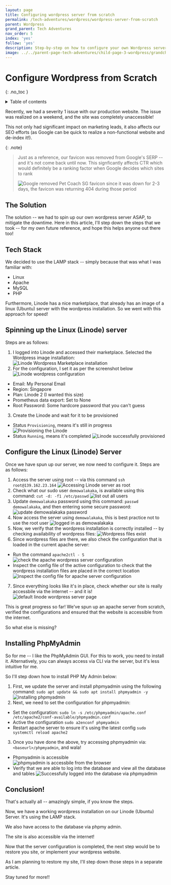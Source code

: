 ```yaml
---
layout: page
title: Configuring wordpress server from scratch
permalink: /tech-adventures/wordpress/wordpress-server-from-scratch
parent: Wordpress
grand_parent: Tech Adventures
nav_order: 5
index: 'yes'
follow: 'yes'
description: Step-by-step on how to configure your own Wordpress server on Linode
image: ../../parent-page-tech-adventures/child-page-3-wordpress/grandchild-page-4-heic-images-incompatible-browser/heic-image-incompatible-browser.png
---
```


# Configure Wordpress from Scratch

{: .no_toc }

<details closed markdown="block">
  <summary>
    Table of contents
  </summary>
  {: .text-delta }
- TOC
{:toc}
</details>

Recently, we had a severity 1 issue with our production website. The issue was realized on a weekend, and the site was completely unaccessible!

This not only had significant impact on marketing leads, it also affects our SEO efforts (as Google can be quick to realize a non-functional website and de-index it!).

{: .note}
> Just as a reference, our favicon was removed from Google's SERP -- and it's not come back until now. This signficantly affects CTR which would definitely be a ranking factor when Google decides which sites to rank
>
>![Google removed Pet Coach SG favicon since it was down for 2-3 days, the favicon was returning 404 during those period](../../parent-page-tech-adventures/child-page-3-wordpress/grandchild-page-5-wordpress-server-from-scratch/image-petcoach-missing-favicon.png)

## The Solution

The solution -- we had to spin up our own wordpress server ASAP, to mitigate the downtime. Here in this article, I'll step down the steps that we took -- for my own future reference, and hope this helps anyone out there too!

## Tech Stack

We decided to use the LAMP stack -- simply because that was what I was familiar with:
- Linux
- Apache
- MySQL
- PHP

Furthermore, Linode has a nice marketplace, that already has an image of a linux (Ubuntu) server with the wordpress installation. So we went with this approach for speed!

## Spinning up the Linux (Linode) server

Steps are as follows:

1. I logged into Linode and accessed their marketplace. Selected the Wordpress image installation:
![Linode Wordpress Marketplace installation](../../parent-page-tech-adventures/child-page-3-wordpress/grandchild-page-5-wordpress-server-from-scratch/image-linode-wordpress-marketplace-installation.png)
2. For the configuration, I set it as per the screenshot below
![Linode wordpress configuration](../../parent-page-tech-adventures/child-page-3-wordpress/grandchild-page-5-wordpress-server-from-scratch/image-linode-wordpress-configuration.png)
  - Email: My Personal Email
  - Region: Singapore
  - Plan: Linode 2 (I wanted this size)
  - Prometheus data export: Set to None
  - Root Password: Some hardcore password that you can't guess
3. Create the Linode and wait for it to be provisioned
  - Status `Provisioning`, means it's still in progress
  ![Provisioning the Linode](../../parent-page-tech-adventures/child-page-3-wordpress/grandchild-page-5-wordpress-server-from-scratch/image-provisioning-linode.png)
  - Status `Running`, means it's completed
  ![Linode successfully provisioned](../../parent-page-tech-adventures/child-page-3-wordpress/grandchild-page-5-wordpress-server-from-scratch/image-linode-successfully-provisioned.png)

## Configure the Linux (Linode) Server

Once we have spun up our server, we now need to configure it. Steps are as follows:
1. Access the server using root -- via this command `ssh root@139.162.23.164`
![Accessing Linode server as root](../../parent-page-tech-adventures/child-page-3-wordpress/grandchild-page-5-wordpress-server-from-scratch/image-access-linode-server-as-root.png)
2. Check what our sudo user `demowalakaka`, is available using this command: `cut -d: -f1 /etc/passwd`
![list out all users](../../parent-page-tech-adventures/child-page-3-wordpress/grandchild-page-5-wordpress-server-from-scratch/image-list-of-all-users.png)
3. Update `demowalakaka` password using this command: `passwd demowalakaka`, and then entering some secure password:
![update demowalakaka password](../../parent-page-tech-adventures/child-page-3-wordpress/grandchild-page-5-wordpress-server-from-scratch/image-update-demowalakaka-password.png)
4. Now access the server using `demowalakaka`, this is best practice not to use the root user
![logged in as demowalakaka](../../parent-page-tech-adventures/child-page-3-wordpress/grandchild-page-5-wordpress-server-from-scratch/image-logged-in-as-demo-walakaka.png)
5. Now, we verify that the wordpress installation is correctly installed -- by checking availability of wordpress files:
![Wordpress files exist](../../parent-page-tech-adventures/child-page-3-wordpress/grandchild-page-5-wordpress-server-from-scratch/image-wordpress-files-exist.png)
6. Since wordpress files are there, we also check the configuration that is loaded in the current apache server:
  - Run the command `apache2ctl - S`
  ![check the apache wordpress server configuration](../../parent-page-tech-adventures/child-page-3-wordpress/grandchild-page-5-wordpress-server-from-scratch/image-apache-wordpress-server-configuration.png)
  - Inspect the config file of the active configuration to check that the wordpress installation files are placed in the correct location
  ![inspect the config file for apache server configuration](../../parent-page-tech-adventures/child-page-3-wordpress/grandchild-page-5-wordpress-server-from-scratch/image-inspect-apache-server-configuration.png)
7. Since everything looks like it's in place, check whether our site is really accessbile via the internet -- and it is!
![default linode wordpress server page](../../parent-page-tech-adventures/child-page-3-wordpress/grandchild-page-5-wordpress-server-from-scratch/image-default-linode-wordpress-server-page.png)


This is great progress so far! We've spun up an apache server from scratch, verified the configurations and ensured that the website is accessible from the internet.

So what else is missing?

## Installing PhpMyAdmin

So for me -- I like the PhpMyAdmin GUI. For this to work, you need to install it. Alternatively, you can always access via CLI via the server, but it's less intuitive for me.

So I'll step down how to install PHP My Admin below:

1. First, we update the server and install phpmyadmin using the following command: `sudo apt update && sudo apt install phpmyadmin -y`
![installing phpmyadmin](../../parent-page-tech-adventures/child-page-3-wordpress/grandchild-page-5-wordpress-server-from-scratch/image-installing-phpmyadmin.png)
2. Next, we need to set the configuration for phpmyadmin:
  - Set the configuration: `sudo ln -s /etc/phpmyadmin/apache.conf /etc/apache2/conf-available/phpmyadmin.conf`
  - Active the configuration `sudo a2enconf phpmyadmin`
  - Restart apache server to ensure it's using the latest config `sudo systemctl reload apache2`
3. Once you have done the above, try accessing phpmyadmin via: `<baseurl>/phpmyadmin`, and wala!
  - Phpmyadmin is accessible
  ![phpmyadmin is accessbile from the browser](../../parent-page-tech-adventures/child-page-3-wordpress/grandchild-page-5-wordpress-server-from-scratch/accessing-phpmyadmin-from-browser.png)
  - Verify that we are able to log into the database and view all the database and tables
  ![Successfully logged into the database via phpmyadmin](../../parent-page-tech-adventures/child-page-3-wordpress/grandchild-page-5-wordpress-server-from-scratch/image-successful-login-db-phpmyadmin-browser.png)


## Conclusion!

  That's actually all -- amazingly simple, if you know the steps. 

  Now, we have a working wordpress installation on our Linode (Ubuntu) Server. It's using the LAMP stack.

  We also have access to the database via phpmy admin.

  The site is also accessible via the internet!

  Now that the server configuration is completed, the next step would be to restore you site, or implement your wordpress website.

  As I am planning to restore my site, I'll step down those steps in a separate article.

  Stay tuned for more!!

